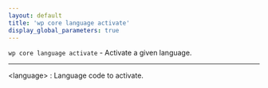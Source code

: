 ```yaml
---
layout: default
title: 'wp core language activate'
display_global_parameters: true
---
```


`wp core language activate` - Activate a given language.

<hr />

&lt;language&gt;
: Language code to activate.




